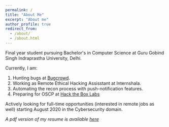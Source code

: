 ```yaml
---
permalink: /
title: "About Me"
excerpt: "About me"
author_profile: true
redirect_from: 
  - /about/
  - /about.html
---
```


Final year student pursuing Bachelor's in Computer Science at Guru Gobind Singh Indraprastha University, Delhi. 

Currently, I am:
1. Hunting bugs at [Bugcrowd](https://bugcrowd.com/Dominator). 
2. Working as Remote Ethical Hacking Assisstant at Internshala. 
3. Automating the recon process with push-notification features.
4. Preparing for OSCP at [Hack the Box Labs](https://www.hackthebox.eu/home/users/profile/63505)

Actively looking for full-time opportunities (interested in remote jobs as well) starting August 2020 in the Cybersecurity domain.

*A pdf version of my resume is available [here](https://drive.google.com/file/d/1Cv_v9Zj4g4HvSThgm-wOl-2kM03rZQMd/view)*
